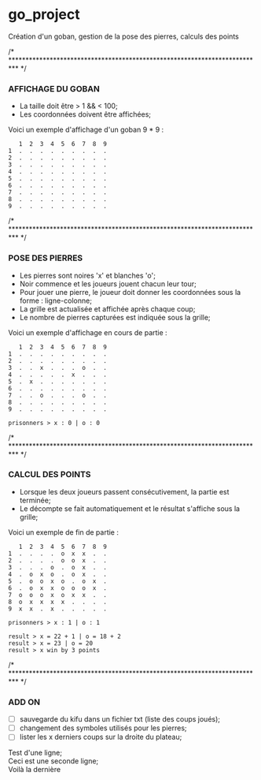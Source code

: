 # go_project
Création d'un goban, gestion de la pose des pierres, calculs des points

/* ************************************************************************** */
### AFFICHAGE DU GOBAN

- La taille doit être > 1 && < 100;
- Les coordonnées doivent être affichées;

Voici un exemple d'affichage d'un goban 9 * 9 :
```
   1  2  3  4  5  6  7  8  9
1  .  .  .  .  .  .  .  .  .
2  .  .  .  .  .  .  .  .  .
3  .  .  .  .  .  .  .  .  .
4  .  .  .  .  .  .  .  .  .
5  .  .  .  .  .  .  .  .  .
6  .  .  .  .  .  .  .  .  .
7  .  .  .  .  .  .  .  .  .
8  .  .  .  .  .  .  .  .  .
9  .  .  .  .  .  .  .  .  .
```

/* ************************************************************************** */
### POSE DES PIERRES

- Les pierres sont noires 'x' et blanches 'o';
- Noir commence et les joueurs jouent chacun leur tour;
- Pour jouer une pierre, le joueur doit donner les coordonnées sous la forme : ligne-colonne;
- La grille est actualisée et affichée après chaque coup;
- Le nombre de pierres capturées est indiquée sous la grille;

Voici un exemple d'affichage en cours de partie :
```
   1  2  3  4  5  6  7  8  9
1  .  .  .  .  .  .  .  .  .
2  .  .  .  .  .  .  .  .  .
3  .  .  x  .  .  .  o  .  .
4  .  .  .  .  .  x  .  .  .
5  .  x  .  .  .  .  .  .  .
6  .  .  .  .  .  .  .  .  .
7  .  .  o  .  .  .  o  .  .
8  .  .  .  .  .  .  .  .  .
9  .  .  .  .  .  .  .  .  .

prisonners > x : 0 | o : 0
```

/* ************************************************************************** */
### CALCUL DES POINTS

- Lorsque les deux joueurs passent consécutivement, la partie est terminée;
- Le décompte se fait automatiquement et le résultat s'affiche sous la grille;

Voici un exemple de fin de partie :
```
   1  2  3  4  5  6  7  8  9
1  .  .  .  .  o  x  x  .  .
2  .  .  .  .  o  o  x  .  .
3  .  .  .  o  .  o  x  .  .
4  .  o  x  o  .  o  x  .  .
5  .  o  o  x  o  .  o  x  .
6  .  o  x  x  o  o  o  x  .
7  o  o  o  x  o  x  x  .  .
8  o  x  x  x  x  .  .  .  .
9  x  x  .  x  .  .  .  .  .

prisonners > x : 1 | o : 1

result > x = 22 + 1 | o = 18 + 2
result > x = 23 | o = 20
result > x win by 3 points
```

/* ************************************************************************** */
### ADD ON

- [ ] sauvegarde du kifu dans un fichier txt (liste des coups joués);
- [ ] changement des symboles utilisés pour les pierres;
- [ ] lister les x derniers coups sur la droite du plateau;

Test d'une ligne;<br />
Ceci est une seconde ligne;<br />
Voilà la dernière
